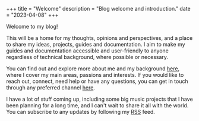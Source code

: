 +++
title = "Welcome"
description = "Blog welcome and introduction."
date = "2023-04-08"
+++

Welcome to my blog!

This will be a home for my thoughts, opinions and perspectives, and a place to share my ideas, projects, guides and documentation. I aim to make my guides and documentation accessible and user-friendly to anyone regardless of technical background, where possible or necessary.

You can find out and explore more about me and my background [here](/about), where I cover my main areas, passions and interests. If you would like to reach out, connect, need help or have any questions, you can get in touch through any preferred channel [here](/contact).

I have a lot of stuff coming up, including some big music projects that I have been planning for a long time, and I can't wait to share it all with the world. You can subscribe to any updates by following my [RSS](/rss) feed.

